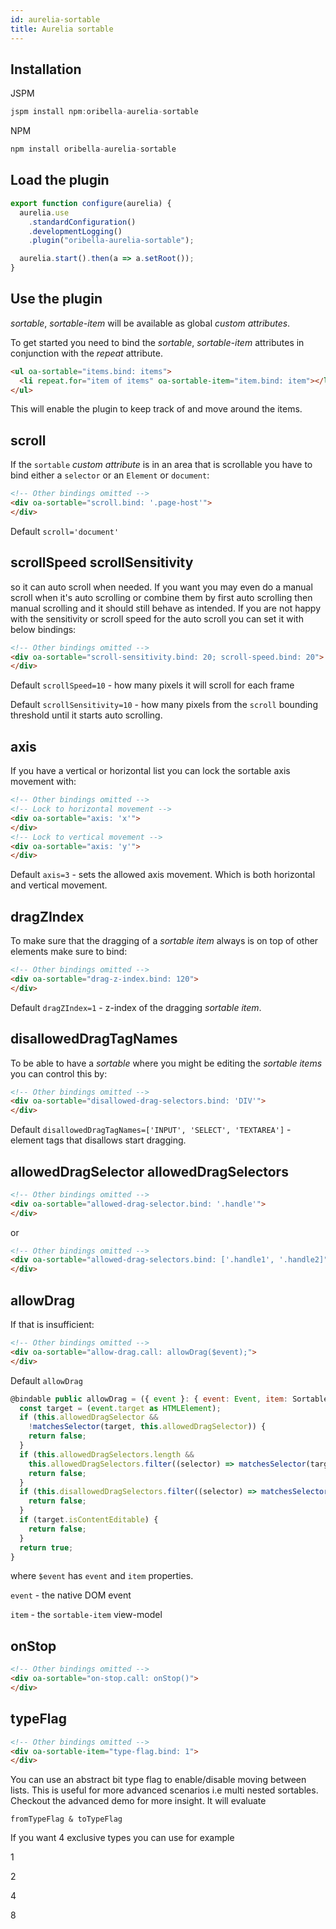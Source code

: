```yaml
---
id: aurelia-sortable
title: Aurelia sortable
---
```


## Installation

JSPM

```javascript
jspm install npm:oribella-aurelia-sortable
```
NPM
```javascript
npm install oribella-aurelia-sortable
```

## Load the plugin

```javascript
export function configure(aurelia) {
  aurelia.use
    .standardConfiguration()
    .developmentLogging()
    .plugin("oribella-aurelia-sortable");

  aurelia.start().then(a => a.setRoot());
}
```

## Use the plugin

*sortable*, *sortable-item* will be available as global *custom attributes*.

To get started you need to bind the *sortable*, *sortable-item* attributes in conjunction with the *repeat* attribute.
```html
<ul oa-sortable="items.bind: items">
  <li repeat.for="item of items" oa-sortable-item="item.bind: item"></li>
</ul>
```
This will enable the plugin to keep track of and move around the items.

## scroll
If the `sortable` *custom attribute* is in an area that is scrollable you have to bind either a `selector` or an `Element` or `document`:
```html
<!-- Other bindings omitted -->
<div oa-sortable="scroll.bind: '.page-host'">
</div>
```
Default `scroll='document'`

## scrollSpeed scrollSensitivity
so it can auto scroll when needed. If you want you may even do a manual scroll when it's auto scrolling or combine them by first auto scrolling then manual scrolling and it should still behave as intended. If you are not happy with the sensitivity or scroll speed for the auto scroll you can set it with below bindings:
```html
<!-- Other bindings omitted -->
<div oa-sortable="scroll-sensitivity.bind: 20; scroll-speed.bind: 20">
</div>
```
Default `scrollSpeed=10` - how many pixels it will scroll for each frame

Default `scrollSensitivity=10` - how many pixels from the `scroll` bounding threshold until it starts auto scrolling.

## axis
If you have a vertical or horizontal list you can lock the sortable axis movement with:
```html
<!-- Other bindings omitted -->
<!-- Lock to horizontal movement -->
<div oa-sortable="axis: 'x'">
</div>
<!-- Lock to vertical movement -->
<div oa-sortable="axis: 'y'">
</div>
```
Default `axis=3` - sets the allowed axis movement. Which is both horizontal and vertical movement.

## dragZIndex
To make sure that the dragging of a *sortable item* always is on top of other elements make sure to bind:
```html
<!-- Other bindings omitted -->
<div oa-sortable="drag-z-index.bind: 120">
</div>
```
Default `dragZIndex=1` - z-index of the dragging *sortable item*.

## disallowedDragTagNames
To be able to have a *sortable* where you might be editing the *sortable items* you can control this by:
```html
<!-- Other bindings omitted -->
<div oa-sortable="disallowed-drag-selectors.bind: 'DIV'">
</div>
```
Default `disallowedDragTagNames=['INPUT', 'SELECT', 'TEXTAREA']` - element tags that disallows start dragging.

## allowedDragSelector allowedDragSelectors
```html
<!-- Other bindings omitted -->
<div oa-sortable="allowed-drag-selector.bind: '.handle'">
</div>
```
or
```html
<!-- Other bindings omitted -->
<div oa-sortable="allowed-drag-selectors.bind: ['.handle1', '.handle2]">
</div>
```

## allowDrag
If that is insufficient:
```html
<!-- Other bindings omitted -->
<div oa-sortable="allow-drag.call: allowDrag($event);">
</div>
```
Default `allowDrag`
```javascript
@bindable public allowDrag = ({ event }: { event: Event, item: SortableItem }) => {
  const target = (event.target as HTMLElement);
  if (this.allowedDragSelector &&
    !matchesSelector(target, this.allowedDragSelector)) {
    return false;
  }
  if (this.allowedDragSelectors.length &&
    this.allowedDragSelectors.filter((selector) => matchesSelector(target, selector)).length === 0) {
    return false;
  }
  if (this.disallowedDragSelectors.filter((selector) => matchesSelector(target, selector)).length !== 0) {
    return false;
  }
  if (target.isContentEditable) {
    return false;
  }
  return true;
}
```
where `$event` has `event` and `item` properties.

`event` - the native DOM event

`item` - the `sortable-item` view-model

## onStop
```html
<!-- Other bindings omitted -->
<div oa-sortable="on-stop.call: onStop()">
</div>
```

## typeFlag
```html
<!-- Other bindings omitted -->
<div oa-sortable-item="type-flag.bind: 1">
</div>
```
You can use an abstract bit type flag to enable/disable moving between lists.
This is useful for more advanced scenarios i.e multi nested sortables.
Checkout the advanced demo for more insight. It will evaluate

`fromTypeFlag & toTypeFlag`

If you want 4 exclusive types you can use for example

1

2

4

8
